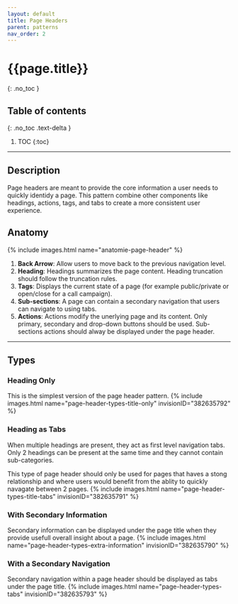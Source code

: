 ```yaml
---
layout: default
title: Page Headers
parent: patterns
nav_order: 2
---
```


# {{page.title}}
{: .no_toc }

## Table of contents
{: .no_toc .text-delta }

1. TOC
{:toc}

---

## Description

Page headers are meant to provide the core information a user needs to quickly identidy a page. This pattern combine other components like headings, actions, tags, and tabs to create a more consistent user experience.

## Anatomy

{% include images.html name="anatomie-page-header" %}

1.  **Back Arrow**: Allow users to move back to the previous navigation level.
2.  **Heading**: Headings summarizes the page content. Heading truncation should follow the truncation rules.
3.  **Tags**: Displays the current state of a page (for example public/private or open/close for a call campaign).
4.  **Sub-sections**: A page can contain a secondary navigation that users can navigate to using tabs.
5.  **Actions**: Actions modify the unerlying page and its content. Only primary, secondary and drop-down buttons should be used. Sub-sections actions should alway be displayed under the page header. 

---

## Types


### Heading Only

This is the simplest version of the page header pattern.
{% include images.html name="page-header-types-title-only" invisionID="382635792" %}


### Heading as Tabs

When multiple headings are present, they act as first level navigation tabs. Only 2 headings can be present at the same time and they cannot contain sub-categories. 

This type of page header should only be used for pages that haves a stong relationship and where users would benefit from the ablity to quickly navagate between 2 pages. 
{% include images.html name="page-header-types-title-tabs" invisionID="382635791" %}


### With Secondary Information

Secondary information can be displayed under the page title when they provide usefull overall insight about a page.
{% include images.html name="page-header-types-extra-information" invisionID="382635790" %}


### With a Secondary Navigation

Secondary navigation within a page header should be displayed as tabs under the page title.
{% include images.html name="page-header-types-tabs" invisionID="382635793" %}

